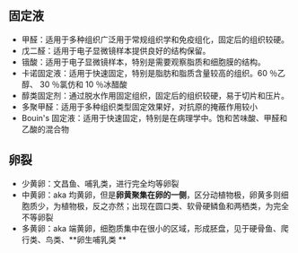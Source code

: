 ## 固定液
- 甲醛：适用于多种组织广泛用于常规组织学和免疫组化，固定后的组织较硬。
- 戊二醛：适用于电子显微镜样本提供良好的结构保留。
- 锇酸：适用于电子显微镜样本，特别是需要观察脂质和细胞膜的结构。
- 卡诺固定液：适用于快速固定，特别是脂肪和脂质含量较高的组织。60 ％乙醇、 30 ％氯仿和 10 ％冰醋酸
- 醇类固定剂：通过脱水作用固定组织，固定后的组织较硬，易于切片和压片。
- 多聚甲醛：适用于多种组织类型固定效果好，对抗原的掩蔽作用较小
- Bouin's 固定液：适用于快速固定，特别是在病理学中。饱和苦味酸、甲醛和乙酸的混合物
## 卵裂
- 少黄卵：文昌鱼、哺乳类，进行完全均等卵裂
- 中黄卵：aka 均黄卵，但是**卵黄聚集在卵的一侧**，区分动植物极，卵黄多则细胞质少，为植物极，反之亦然；出现在圆口类、软骨硬鳞鱼和两栖类，为完全不等卵裂
- 多黄卵：aka 端黄卵，细胞质集中在很小的区域，形成胚盘，见于硬骨鱼、爬行类、鸟类、**卵生哺乳类 **
